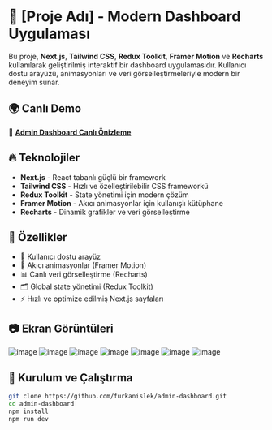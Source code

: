# 🚀 [Proje Adı] - Modern Dashboard Uygulaması

Bu proje, **Next.js**, **Tailwind CSS**, **Redux Toolkit**, **Framer Motion** ve **Recharts** kullanılarak geliştirilmiş interaktif bir dashboard uygulamasıdır. Kullanıcı dostu arayüzü, animasyonları ve veri görselleştirmeleriyle modern bir deneyim sunar.

## 🌍 Canlı Demo

🔗 **[Admin Dashboard Canlı Önizleme](https://admin-dashboard-furkan.vercel.app/)**

## 🔥 Teknolojiler

- **Next.js** - React tabanlı güçlü bir framework
- **Tailwind CSS** - Hızlı ve özelleştirilebilir CSS frameworkü
- **Redux Toolkit** - State yönetimi için modern çözüm
- **Framer Motion** - Akıcı animasyonlar için kullanışlı kütüphane
- **Recharts** - Dinamik grafikler ve veri görselleştirme

## 🎯 Özellikler

- 🌟 Kullanıcı dostu arayüz
- 🎨 Akıcı animasyonlar (Framer Motion)
- 📊 Canlı veri görselleştirme (Recharts)
- 🗂️ Global state yönetimi (Redux Toolkit)
- ⚡ Hızlı ve optimize edilmiş Next.js sayfaları

## 📷 Ekran Görüntüleri
![image](https://github.com/user-attachments/assets/a7fb42a1-ddcd-466f-b82d-48af8414a481)
![image](https://github.com/user-attachments/assets/7f57529e-edda-49e4-8d0b-5b64179413f8)
![image](https://github.com/user-attachments/assets/e167d8f6-83d3-41f9-9015-a16d6e828461)
![image](https://github.com/user-attachments/assets/b3119a1a-ad25-456a-8b28-c7682754b0d6)
![image](https://github.com/user-attachments/assets/ea8afd4d-4ed8-41a6-a0d0-a46957b1b0db)
![image](https://github.com/user-attachments/assets/44b7af5c-a9c6-45cb-a31c-81fe355a3ced)
![image](https://github.com/user-attachments/assets/fd9ce58a-0ee8-47a1-9628-900135bb1449)

## 🚀 Kurulum ve Çalıştırma

```bash
git clone https://github.com/furkanislek/admin-dashboard.git
cd admin-dashboard
npm install
npm run dev
